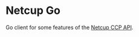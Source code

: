 # Netcup Go

Go client for some features of the [Netcup CCP API](https://www.netcup-wiki.de/wiki/CCP_API).

